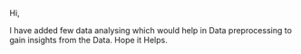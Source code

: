 Hi,

I have added few data analysing which would help in Data preprocessing to gain insights from the Data.
Hope it Helps.
